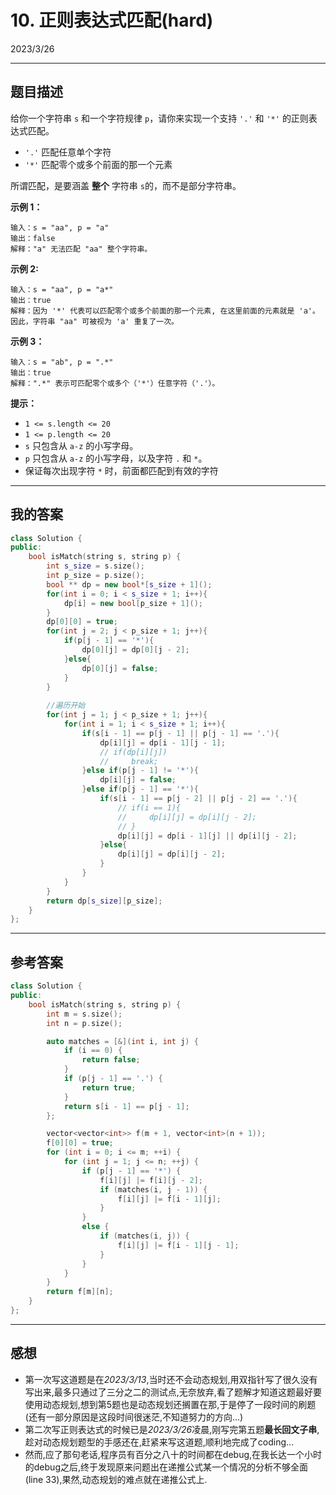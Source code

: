 # 10. 正则表达式匹配(hard)

2023/3/26

---

## 题目描述

给你一个字符串 `s` 和一个字符规律 `p`，请你来实现一个支持 `'.'` 和 `'*'` 的正则表达式匹配。

- `'.'` 匹配任意单个字符
- `'*'` 匹配零个或多个前面的那一个元素

所谓匹配，是要涵盖 **整个** 字符串 `s`的，而不是部分字符串。

 

**示例 1：**

```
输入：s = "aa", p = "a"
输出：false
解释："a" 无法匹配 "aa" 整个字符串。
```

**示例 2:**

```
输入：s = "aa", p = "a*"
输出：true
解释：因为 '*' 代表可以匹配零个或多个前面的那一个元素, 在这里前面的元素就是 'a'。因此，字符串 "aa" 可被视为 'a' 重复了一次。
```

**示例 3：**

```
输入：s = "ab", p = ".*"
输出：true
解释：".*" 表示可匹配零个或多个（'*'）任意字符（'.'）。
```

 

**提示：**

- `1 <= s.length <= 20`
- `1 <= p.length <= 20`
- `s` 只包含从 `a-z` 的小写字母。
- `p` 只包含从 `a-z` 的小写字母，以及字符 `.` 和 `*`。
- 保证每次出现字符 `*` 时，前面都匹配到有效的字符

----

## 我的答案

```c++
class Solution {
public:
    bool isMatch(string s, string p) {
        int s_size = s.size();
        int p_size = p.size();
        bool ** dp = new bool*[s_size + 1]();
        for(int i = 0; i < s_size + 1; i++){
            dp[i] = new bool[p_size + 1]();
        }
        dp[0][0] = true;
        for(int j = 2; j < p_size + 1; j++){
            if(p[j - 1] == '*'){
                dp[0][j] = dp[0][j - 2];
            }else{
                dp[0][j] = false;
            }
        }
        
        //遍历开始
        for(int j = 1; j < p_size + 1; j++){
            for(int i = 1; i < s_size + 1; i++){
                if(s[i - 1] == p[j - 1] || p[j - 1] == '.'){
                    dp[i][j] = dp[i - 1][j - 1];
                    // if(dp[i][j])
                    //     break; 
                }else if(p[j - 1] != '*'){
                    dp[i][j] = false;
                }else if(p[j - 1] == '*'){
                    if(s[i - 1] == p[j - 2] || p[j - 2] == '.'){
                        // if(i == 1){
                        //     dp[i][j] = dp[i][j - 2];
                        // }
                        dp[i][j] = dp[i - 1][j] || dp[i][j - 2];
                    }else{
                        dp[i][j] = dp[i][j - 2];
                    }
                }
            }
        }
        return dp[s_size][p_size];
    }
};
```

---

## 参考答案

```c++
class Solution {
public:
    bool isMatch(string s, string p) {
        int m = s.size();
        int n = p.size();

        auto matches = [&](int i, int j) {
            if (i == 0) {
                return false;
            }
            if (p[j - 1] == '.') {
                return true;
            }
            return s[i - 1] == p[j - 1];
        };

        vector<vector<int>> f(m + 1, vector<int>(n + 1));
        f[0][0] = true;
        for (int i = 0; i <= m; ++i) {
            for (int j = 1; j <= n; ++j) {
                if (p[j - 1] == '*') {
                    f[i][j] |= f[i][j - 2];
                    if (matches(i, j - 1)) {
                        f[i][j] |= f[i - 1][j];
                    }
                }
                else {
                    if (matches(i, j)) {
                        f[i][j] |= f[i - 1][j - 1];
                    }
                }
            }
        }
        return f[m][n];
    }
};
```

---

## 感想

- 第一次写这道题是在*2023/3/13*,当时还不会动态规划,用双指针写了很久没有写出来,最多只通过了三分之二的测试点,无奈放弃,看了题解才知道这题最好要使用动态规划,想到第5题也是动态规划还搁置在那,于是停了一段时间的刷题(还有一部分原因是这段时间很迷茫,不知道努力的方向...)
- 第二次写正则表达式的时候已是*2023/3/26*凌晨,刚写完第五题**最长回文子串**,趁对动态规划题型的手感还在,赶紧来写这道题,顺利地完成了coding...
- 然而,应了那句老话,程序员有百分之八十的时间都在debug,在我长达一个小时的debug之后,终于发现原来问题出在递推公式某一个情况的分析不够全面(line 33),果然,动态规划的难点就在递推公式上.